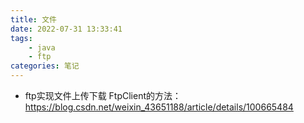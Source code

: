 ```yaml
---
title: 文件
date: 2022-07-31 13:33:41
tags:
	- java
    - ftp
categories: 笔记
---
```



+ ftp实现文件上传下载
FtpClient的方法：https://blog.csdn.net/weixin_43651188/article/details/100665484
